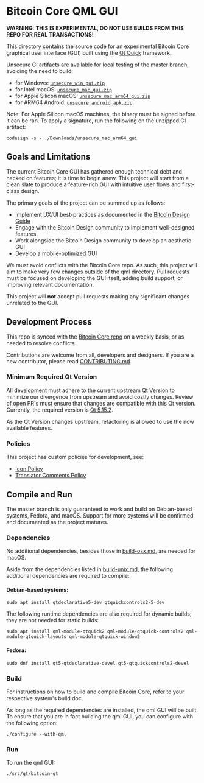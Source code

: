 # Bitcoin Core QML GUI

**WARNING: THIS IS EXPERIMENTAL, DO NOT USE BUILDS FROM THIS REPO FOR REAL TRANSACTIONS!**

This directory contains the source code for an experimental Bitcoin Core graphical user interface (GUI) built using the [Qt Quick](https://doc.qt.io/qt-5/qtquick-index.html) framework.

Unsecure CI artifacts are available for local testing of the master branch, avoiding the need to build:
- for Windows: [`unsecure_win_gui.zip`](https://api.cirrus-ci.com/v1/artifact/github/bitcoin-core/gui-qml/win64/unsecure_win_gui.zip)
- for Intel macOS: [`unsecure_mac_gui.zip`](https://api.cirrus-ci.com/v1/artifact/github/bitcoin-core/gui-qml/macos/unsecure_mac_gui.zip)
- for Apple Silicon macOS: [`unsecure_mac_arm64_gui.zip`](https://api.cirrus-ci.com/v1/artifact/github/bitcoin-core/gui-qml/macos_arm64/unsecure_mac_arm64_gui.zip)
- for ARM64 Android: [`unsecure_android_apk.zip`](https://api.cirrus-ci.com/v1/artifact/github/bitcoin-core/gui-qml/android/unsecure_android_apk.zip)

Note: For Apple Silicon macOS machines, the binary must be signed before it can
be ran. To apply a signature, run the following on the unzipped CI artifact:

```
codesign -s - ./Downloads/unsecure_mac_arm64_gui
```

## Goals and Limitations

The current Bitcoin Core GUI has gathered enough technical debt and hacked on features; it is time to begin anew.
This project will start from a clean slate to produce a feature-rich GUI with intuitive user flows and first-class design.

The primary goals of the project can be summed up as follows:

- Implement UX/UI best-practices as documented in the [Bitcoin Design Guide](https://bitcoin.design/guide/)
- Engage with the Bitcoin Design community to implement well-designed features
- Work alongside the Bitcoin Design community to develop an aesthetic GUI
- Develop a mobile-optimized GUI

We must avoid conflicts with the Bitcoin Core repo.
As such, this project will aim to make very few changes outside of the qml directory.
Pull requests must be focused on developing the GUI itself, adding build support,
or improving relevant documentation.

This project will **not** accept pull requests making any significant changes unrelated to the GUI.

## Development Process

This repo is synced with the [Bitcoin Core repo](https://github.com/bitcoin/bitcoin) on a weekly basis, or as needed to resolve conflicts.

Contributions are welcome from all, developers and designers. If you are a new contributor, please read [CONTRIBUTING.md](../../CONTRIBUTING.md).

### Minimum Required Qt Version

All development must adhere to the current upstream Qt Version to minimize our divergence from upstream and avoid costly changes. Review of open PR's must ensure that changes are compatible with this Qt version. Currently, the required version is [Qt 5.15.2](https://github.com/bitcoin-core/gui-qml/blob/main/depends/packages/qt.mk#L2).

As the Qt Version changes upstream, refactoring is allowed to use the now available features.

### Policies

This project has custom policies for development, see:
- [Icon Policy](./doc/icon-policy.md)
- [Translator Comments Policy](./doc/translator-comments.md)

## Compile and Run

The master branch is only guaranteed to work and build on Debian-based systems, Fedora, and macOS.
Support for more systems will be confirmed and documented as the project matures.

### Dependencies
No additional dependencies, besides those in [build-osx.md](../../doc/build-osx.md), are needed for macOS.

Aside from the dependencies listed in [build-unix.md](../../doc/build-unix.md), the following additional dependencies are required to compile:

#### Debian-based systems:

```
sudo apt install qtdeclarative5-dev qtquickcontrols2-5-dev
```

The following runtime dependencies are also required for dynamic builds;
they are not needed for static builds:

```
sudo apt install qml-module-qtquick2 qml-module-qtquick-controls2 qml-module-qtquick-layouts qml-module-qtquick-window2
```

#### Fedora:

```
sudo dnf install qt5-qtdeclarative-devel qt5-qtquickcontrols2-devel
```

### Build

For instructions on how to build and compile Bitcoin Core, refer to your respective system's build doc.

As long as the required dependencies are installed, the qml GUI will be built.
To ensure that you are in fact building the qml GUI, you can configure with the following option:

```
./configure --with-qml
```

### Run

To run the qml GUI:
```
./src/qt/bitcoin-qt
```
